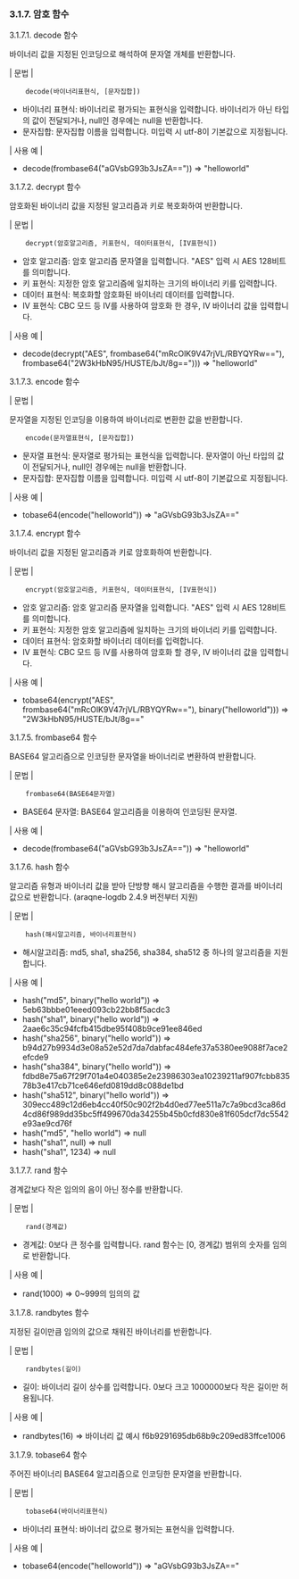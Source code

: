 ### 3.1.7. 암호 함수

3.1.7.1. decode 함수

바이너리 값을 지정된 인코딩으로 해석하여 문자열 개체를 반환합니다.

\| 문법 \|

~~~~
	decode(바이너리표현식, [문자집합])
~~~~

 * 바이너리 표현식: 바이너리로 평가되는 표현식을 입력합니다. 바이너리가 아닌 타입의 값이 전달되거나, null인 경우에는 null을 반환합니다.
 * 문자집합: 문자집합 이름을 입력합니다. 미입력 시 utf-8이 기본값으로 지정됩니다.
 
\| 사용 예 \|

 * decode(frombase64("aGVsbG93b3JsZA==")) => "helloworld"
 
3.1.7.2. decrypt 함수

암호화된 바이너리 값을 지정된 알고리즘과 키로 복호화하여 반환합니다.

\| 문법 \|

~~~~
	decrypt(암호알고리즘, 키표현식, 데이터표현식, [IV표현식])
~~~~

 * 암호 알고리즘: 암호 알고리즘 문자열을 입력합니다. "AES" 입력 시 AES 128비트를 의미합니다.
 * 키 표현식: 지정한 암호 알고리즘에 일치하는 크기의 바이너리 키를 입력합니다.
 * 데이터 표현식: 복호화할 암호화된 바이너리 데이터를 입력합니다.
 * IV 표현식: CBC 모드 등 IV를 사용하여 암호화 한 경우, IV 바이너리 값을 입력합니다.
 
\| 사용 예 \|
 
 * decode(decrypt("AES", frombase64("mRcOlK9V47rjVL/RBYQYRw=="), 
	frombase64("2W3kHbN95/HUSTE/bJt/8g=="))) => "helloworld"
 
3.1.7.3. encode 함수

\| 문법 \|

문자열을 지정된 인코딩을 이용하여 바이너리로 변환한 값을 반환합니다.

~~~~
	encode(문자열표현식, [문자집합])
~~~~
 
 * 문자열 표현식: 문자열로 평가되는 표현식을 입력합니다. 문자열이 아닌 타입의 값이 전달되거나, null인 경우에는 null을 반환합니다.
 * 문자집합: 문자집합 이름을 입력합니다. 미입력 시 utf-8이 기본값으로 지정됩니다.

\| 사용 예 \|

 * tobase64(encode("helloworld")) => "aGVsbG93b3JsZA=="
 
3.1.7.4. encrypt 함수

바이너리 값을 지정된 알고리즘과 키로 암호화하여 반환합니다.

\| 문법 \|

~~~~
	encrypt(암호알고리즘, 키표현식, 데이터표현식, [IV표현식])
~~~~

 * 암호 알고리즘: 암호 알고리즘 문자열을 입력합니다. "AES" 입력 시 AES 128비트를 의미합니다.
 * 키 표현식: 지정한 암호 알고리즘에 일치하는 크기의 바이너리 키를 입력합니다.
 * 데이터 표현식: 암호화할 바이너리 데이터를 입력합니다.
 * IV 표현식: CBC 모드 등 IV를 사용하여 암호화 할 경우, IV 바이너리 값을 입력합니다.

\| 사용 예 \|
 
 * tobase64(encrypt("AES", frombase64("mRcOlK9V47rjVL/RBYQYRw=="), 
		binary("helloworld"))) => "2W3kHbN95/HUSTE/bJt/8g=="

3.1.7.5. frombase64 함수

BASE64 알고리즘으로 인코딩한 문자열을 바이너리로 변환하여 반환합니다.

\| 문법 \|

~~~~
	frombase64(BASE64문자열)
~~~~

 * BASE64 문자열: BASE64 알고리즘을 이용하여 인코딩된 문자열.
 
\| 사용 예 \|

 * decode(frombase64("aGVsbG93b3JsZA==")) => "helloworld"

3.1.7.6. hash 함수

알고리즘 유형과 바이너리 값을 받아 단방향 해시 알고리즘을 수행한 결과를 바이너리 값으로 반환합니다.  (araqne-logdb 2.4.9 버전부터 지원)

\| 문법 \|

~~~~
	hash(해시알고리즘, 바이너리표현식)
~~~~

 * 해시알고리즘: md5, sha1, sha256, sha384, sha512 중 하나의 알고리즘을 지원합니다.

\| 사용 예 \|

 * hash("md5", binary("hello world")) => 
	5eb63bbbe01eeed093cb22bb8f5acdc3
 * hash("sha1", binary("hello world")) => 
	2aae6c35c94fcfb415dbe95f408b9ce91ee846ed
 * hash("sha256", binary("hello world")) => 
	b94d27b9934d3e08a52e52d7da7dabfac484efe37a5380ee9088f7ace2efcde9
 * hash("sha384", binary("hello world")) => 
	fdbd8e75a67f29f701a4e040385e2e23986303ea10239211af907fcbb83578b3e417cb71ce646efd0819dd8c088de1bd
 * hash("sha512", binary("hello world")) => 
	309ecc489c12d6eb4cc40f50c902f2b4d0ed77ee511a7c7a9bcd3ca86d4cd86f989dd35bc5ff499670da34255b45b0cfd830e81f605dcf7dc5542e93ae9cd76f
 * hash("md5", "hello world") => null
 * hash("sha1", null) => null
 * hash("sha1", 1234) => null

3.1.7.7. rand 함수

경계값보다 작은 임의의 음이 아닌 정수를 반환합니다.

\| 문법 \|

~~~~
	rand(경계값)
~~~~

 * 경계값: 0보다 큰 정수를 입력합니다. rand 함수는 [0, 경계값) 범위의 숫자를 임의로 반환합니다.

\| 사용 예 \|
 
 * rand(1000) => 0~999의 임의의 값
 
3.1.7.8. randbytes 함수

지정된 길이만큼 임의의 값으로 채워진 바이너리를 반환합니다.

\| 문법 \|

~~~~
	randbytes(길이)
~~~~
 
 * 길이: 바이너리 길이 상수를 입력합니다. 0보다 크고 1000000보다 작은 길이만 허용됩니다. 

\| 사용 예 \|
 
 * randbytes(16) => 바이너리 값 예시 f6b9291695db68b9c209ed83ffce1006

3.1.7.9. tobase64 함수

주어진 바이너리 BASE64 알고리즘으로 인코딩한 문자열을 반환합니다.

\| 문법 \|

~~~~
	tobase64(바이너리표현식)
~~~~
 
 * 바이너리 표현식: 바이너리 값으로 평가되는 표현식을 입력합니다.
 
\| 사용 예 \|

 * tobase64(encode("helloworld")) => "aGVsbG93b3JsZA=="
